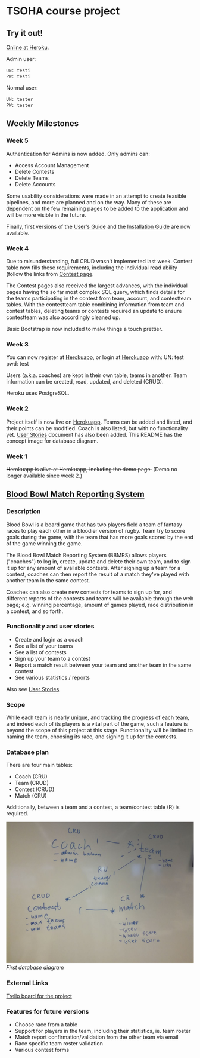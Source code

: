 # TSOHA course project

## Try it out!
[Online at Heroku](http://bb-mrs.herokuapp.com/).

Admin user:
```
UN: testi 
PW: testi
```
Normal user:
```
UN: tester
PW: tester
```

## Weekly Milestones
### Week 5
Authentication for Admins is now added. Only admins can:
- Access Account Management
- Delete Contests
- Delete Teams
- Delete Accounts

Some usability considerations were made in an attempt to create feasible pipelines, and more are planned and on the way. Many of these are dependent on the few remaining pages to be added to the application and will be more visible in the future.

Finally, first versions of the [User's Guide](https://github.com/Granigan/BBMRS/blob/master/documentation/manual.md) and the [Installation Guide](https://github.com/Granigan/BBMRS/blob/master/documentation/install.md) are now available.

### Week 4
Due to misunderstanding, full CRUD wasn't implemented last week. Contest table now fills these requirements, including the individual read ability (follow the links from [Contest page](http://bb-mrs.herokuapp.com/contests).

The Contest pages also received the largest advances, with the individual pages having the so far most complex SQL query, which finds details for the teams participating in the contest from team, account, and contestteam tables. With the contestteam table combining information from team and contest tables, deleting teams or contests required an update to ensure contestteam was also accordingly cleaned up.

Basic Bootstrap is now included to make things a touch prettier.

### Week 3
You can now register at [Herokuapp](http://bb-mrs.herokuapp.com/auth/register), or login at [Herokuapp](http://bb-mrs.herokuapp.com/auth/login) with:
UN: test
pwd: test

Users (a.k.a. coaches) are kept in their own table, teams in another. Team information can be created, read, updated, and deleted (CRUD).

Heroku uses PostgreSQL.

### Week 2
Project itself is now live on [Herokuapp](http://bb-mrs.herokuapp.com/). Teams can be added and listed, and their points can be modified. Coach is also listed, but with no functionality yet.
[User Stories](https://github.com/Granigan/BBMRS/blob/master/documentation/user_stories.md) document has also been added.
This README has the concept image for database diagram.

### Week 1
~~Herokuapp is alive at Herokuapp, including the demo page.~~ (Demo no longer available since week 2.)

## [Blood Bowl Match Reporting System](http://bb-mrs.herokuapp.com/)
### Description
Blood Bowl is a board game that has two players field a team of fantasy races to play each other in a bloodier version of rugby. Team try to score goals during the game, with the team that has more goals scored by the end of the game winning the game.

The Blood Bowl Match Reporting System (BBMRS) allows players ("coaches") to log in, create, update and delete their own team, and to sign it up for any amount of available contests. After signing up a team for a contest, coaches can then report the result of a match they've played with another team in the same contest.

Coaches can also create new contests for teams to sign up for, and different reports of the contests and teams will be available through the web page; e.g. winning percentage, amount of games played, race distribution in a contest, and so forth.

### Functionality and user stories
- Create and login as a coach
- See a list of your teams
- See a list of contests
- Sign up your team to a contest
- Report a match result between your team and another team in the same contest
- See various statistics / reports

Also see [User Stories](https://github.com/Granigan/BBMRS/blob/master/documentation/user_stories.md).


### Scope
While each team is nearly unique, and tracking the progress of each team, and indeed each of its players is a vital part of the game, such a feature is beyond the scope of this project at this stage. Functionality will be limited to naming the team, choosing its race, and signing it up for the contests.

### Database plan
There are four main tables:
- Coach (CRU)
- Team (CRUD)
- Contest (CRUD)
- Match (CRU)

Additionally, between a team and a contest, a team/contest table (R) is required.

![First db diagram](https://github.com/Granigan/BBMRS/blob/master/documentation/images/first_db_diagram.jpg)
*First database diagram*


### External Links
[Trello board for the project](https://trello.com/b/s6HjD0UO/tsoha-project-match-reporting-system-blood-bowl)


### Features for future versions
- Choose race from a table
- Support for players in the team, including their statistics, ie. team roster
- Match report confirmation/validation from the other team via email
- Race specific team roster validation
- Various contest forms
